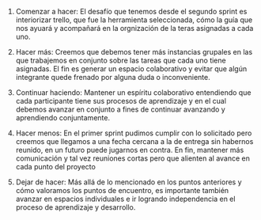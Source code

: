 1) Comenzar a hacer: 
    El desafío que tenemos desde el segundo sprint es interiorizar trello, que fue la herramienta seleccionada, cómo la guía que nos ayuará y acompañará en la orgnización de la teras asignadas a cada uno. 

2) Hacer más:
    Creemos que debemos tener más instancias grupales en las que trabajemos en conjunto sobre las tareas que cada uno tiene asignadas. El fin es generar un espacio colaborativo y evitar que algún integrante quede frenado por alguna duda o inconveniente.

3) Continuar haciendo:
    Mantener un espíritu colaborativo entendiendo que cada participante tiene sus procesos de aprendizaje y en el cual debemos avanzar en conjunto a fines de continuar avanzando y aprendiendo conjuntamente. 

4) Hacer menos:
    En el primer sprint pudimos cumplir con lo solicitado pero creemos que llegamos a una fecha cercana a la de entrega sin habernos reunido, en un futuro puede jugarnos en contra. En fin, mantener más comunicación y tal vez reuniones cortas pero que alienten al avance en cada punto del proyecto 

5) Dejar de hacer:
    Más allá de lo mencionado en los puntos anteriores y cómo valoramos los puntos de encuentro, es importante también avanzar en espacios individuales e ir logrando independencia en el proceso de aprendizaje y desarrollo. 